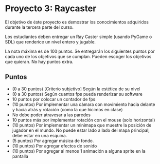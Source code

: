 # Proyecto 3: Raycaster

El objetivo de éste proyecto es demostrar los conocimientos adquiridos durante la tercera parte del curso.

Los estudiantes deben entregar un Ray Caster simple (usando PyGame o SDL) que renderice un nivel entero y jugable.

La nota máxima es de 100 puntos. Se entregarán los siguientes puntos por cada uno de los objetivos que se cumplan. Pueden escoger los objetivos que quieran. No hay puntos extra.

## Puntos

- (0 a 30 puntos) [Criterio subjetivo] Según la estética de su nivel
- (0 a 30 puntos) Según cuantos fps pueda renderizar su software
-  10 puntos por colocar un contador de fps
- (10 puntos) Por implementar una cámara con movimiento hacia delante y hacia atrás y rotación (como la que hicimos en clase)
- No debe poder atravesar a las paredes 
- 10 puntos más por implementar rotación con el mouse (solo horizontal)
- (10 puntos) Por implementar un minimapa que muestre la posición de jugador en el mundo. No puede estar lado a lado del mapa principal, debe estar en una esquina. 
- (5 puntos) Por agregar música de fondo.
- (10 puntos) Por agregar efectos de sonido
- (10 puntos) Por agregar al menos 1 animación a alguna sprite en la pantalla
